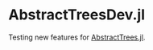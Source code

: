 # AbstractTreesDev.jl

Testing new features for [AbstractTrees.jl](https://github.com/JuliaCollections/AbstractTrees.jl/).

